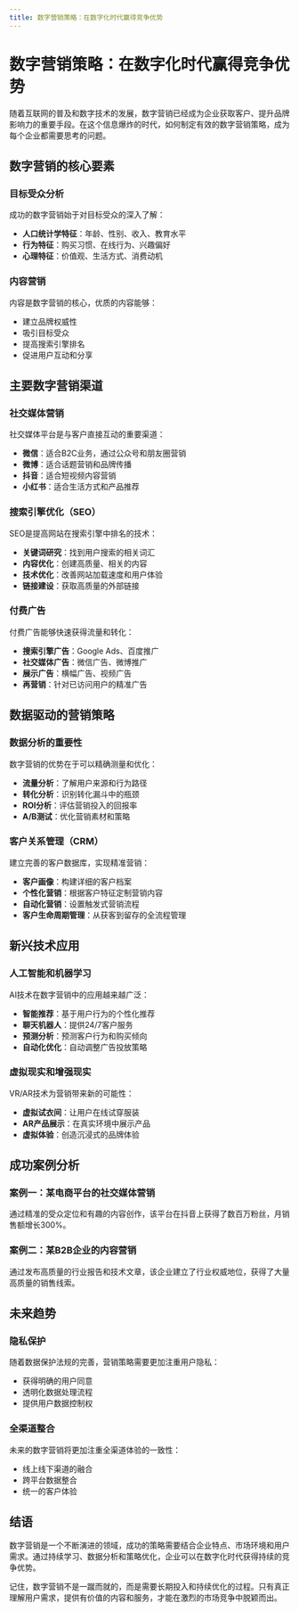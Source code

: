 ```yaml
---
title: 数字营销策略：在数字化时代赢得竞争优势
---
```


# 数字营销策略：在数字化时代赢得竞争优势

随着互联网的普及和数字技术的发展，数字营销已经成为企业获取客户、提升品牌影响力的重要手段。在这个信息爆炸的时代，如何制定有效的数字营销策略，成为每个企业都需要思考的问题。

## 数字营销的核心要素

### 目标受众分析
成功的数字营销始于对目标受众的深入了解：
- **人口统计学特征**：年龄、性别、收入、教育水平
- **行为特征**：购买习惯、在线行为、兴趣偏好
- **心理特征**：价值观、生活方式、消费动机

### 内容营销
内容是数字营销的核心，优质的内容能够：
- 建立品牌权威性
- 吸引目标受众
- 提高搜索引擎排名
- 促进用户互动和分享

## 主要数字营销渠道

### 社交媒体营销
社交媒体平台是与客户直接互动的重要渠道：
- **微信**：适合B2C业务，通过公众号和朋友圈营销
- **微博**：适合话题营销和品牌传播
- **抖音**：适合短视频内容营销
- **小红书**：适合生活方式和产品推荐

### 搜索引擎优化（SEO）
SEO是提高网站在搜索引擎中排名的技术：
- **关键词研究**：找到用户搜索的相关词汇
- **内容优化**：创建高质量、相关的内容
- **技术优化**：改善网站加载速度和用户体验
- **链接建设**：获取高质量的外部链接

### 付费广告
付费广告能够快速获得流量和转化：
- **搜索引擎广告**：Google Ads、百度推广
- **社交媒体广告**：微信广告、微博推广
- **展示广告**：横幅广告、视频广告
- **再营销**：针对已访问用户的精准广告

## 数据驱动的营销策略

### 数据分析的重要性
数字营销的优势在于可以精确测量和优化：
- **流量分析**：了解用户来源和行为路径
- **转化分析**：识别转化漏斗中的瓶颈
- **ROI分析**：评估营销投入的回报率
- **A/B测试**：优化营销素材和策略

### 客户关系管理（CRM）
建立完善的客户数据库，实现精准营销：
- **客户画像**：构建详细的客户档案
- **个性化营销**：根据客户特征定制营销内容
- **自动化营销**：设置触发式营销流程
- **客户生命周期管理**：从获客到留存的全流程管理

## 新兴技术应用

### 人工智能和机器学习
AI技术在数字营销中的应用越来越广泛：
- **智能推荐**：基于用户行为的个性化推荐
- **聊天机器人**：提供24/7客户服务
- **预测分析**：预测客户行为和购买倾向
- **自动化优化**：自动调整广告投放策略

### 虚拟现实和增强现实
VR/AR技术为营销带来新的可能性：
- **虚拟试衣间**：让用户在线试穿服装
- **AR产品展示**：在真实环境中展示产品
- **虚拟体验**：创造沉浸式的品牌体验

## 成功案例分析

### 案例一：某电商平台的社交媒体营销
通过精准的受众定位和有趣的内容创作，该平台在抖音上获得了数百万粉丝，月销售额增长300%。

### 案例二：某B2B企业的内容营销
通过发布高质量的行业报告和技术文章，该企业建立了行业权威地位，获得了大量高质量的销售线索。

## 未来趋势

### 隐私保护
随着数据保护法规的完善，营销策略需要更加注重用户隐私：
- 获得明确的用户同意
- 透明化数据处理流程
- 提供用户数据控制权

### 全渠道整合
未来的数字营销将更加注重全渠道体验的一致性：
- 线上线下渠道的融合
- 跨平台数据整合
- 统一的客户体验

## 结语

数字营销是一个不断演进的领域，成功的策略需要结合企业特点、市场环境和用户需求。通过持续学习、数据分析和策略优化，企业可以在数字化时代获得持续的竞争优势。

记住，数字营销不是一蹴而就的，而是需要长期投入和持续优化的过程。只有真正理解用户需求，提供有价值的内容和服务，才能在激烈的市场竞争中脱颖而出。 
